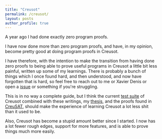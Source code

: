 ```yaml
---
title: "Creusot"
permalink: /creusot/
layout: posts
author_profile: true
---
```


A year ago I had done exactly zero program proofs.

I have now done more than zero program proofs, and have, in my opinion, become pretty good at doing program proofs in Creusot.

I have therefore, with the intention to make the transition from having done zero proofs to being able to prove useful programs in Creusot a little bit less
painful, written up some of my learnings. There is probably a bunch of things which I once found hard, and then understood, and now have forgotten that is hard,
so feel free to reach out to me or Xavier Denis or open a [issue](https://github.com/xldenis/creusot/issues) or something if you're struggling.

This is in no way a complete guide, but I think the current [test suite](https://github.com/xldenis/creusot/tree/master/creusot/tests/should_succeed) of Creusot
combined with these writings, my [thesis](SarekSkotåm_thesis.pdf), and the proofs found in [CreuSAT](https://github.com/sarsko/CreuSAT), should make the experience
of learning Creusot a lot less shit than it used to be.

Also, Creusot has become a stupid amount better since I started. I now has a lot fewer rough edges, support for more features, and is able to prove things much
more easily.

